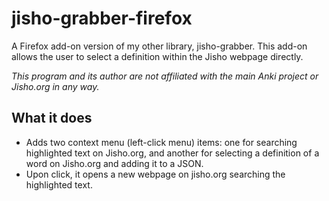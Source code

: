 # jisho-grabber-firefox
A Firefox add-on version of my other library, jisho-grabber. This add-on allows the user to
select a definition within the Jisho webpage directly.

*This program and its author are not affiliated with the main Anki project or Jisho.org in any*
*way.*

## What it does

- Adds two context menu (left-click menu) items: one for searching highlighted text on Jisho.org,
  and another for selecting a definition of a word on Jisho.org and adding it to a JSON.
- Upon click, it opens a new webpage on jisho.org searching the highlighted text.
